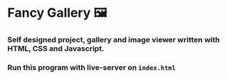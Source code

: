 # Fancy Gallery 🖼️
### Self designed project, gallery and image viewer written with HTML, CSS and Javascript.
### Run this program with live-server on `index.html`
